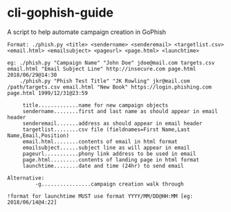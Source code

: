 # cli-gophish-guide
A script to help automate campaign creation in GoPhish

    Format: ./phish.py <title> <sendername> <senderemail> <targetlist.csv> <email.html> <emailsubject> <pageurl> <page.html> <launchtime>

    eg: ./phish.py "Campaign Name" "John Doe" jdoe@mail.com targets.csv email.html "Email Subject Line" http://insecure.com page.html 2018/06/29@14:30
        ./phish.py "Phish Test Title" "JK Rowling" jkr@mail.com /path/targets.csv email.html "New Book" https://login.phishing.com page.html 1999/12/31@23:59

         title.............name for new campaign objects
         sendername........first and last name as should appear in email header
         senderemail.......address as should appear in email header
         targetlist........csv file (fieldnames=First Name,Last Name,Email,Position)
         email.html........contents of email in html format
         emailsubject......subject line as will appear in email
         pageurl...........phony link address to be used in email
         page.html.........contents of landing page in html format
         launchtime........date and time (24hr) to send email

    Alternative:
             -g................campaign creation walk through

    !format for launchtime MUST use format YYYY/MM/DD@HH:MM [eg: 2018/06/14@4:22]
